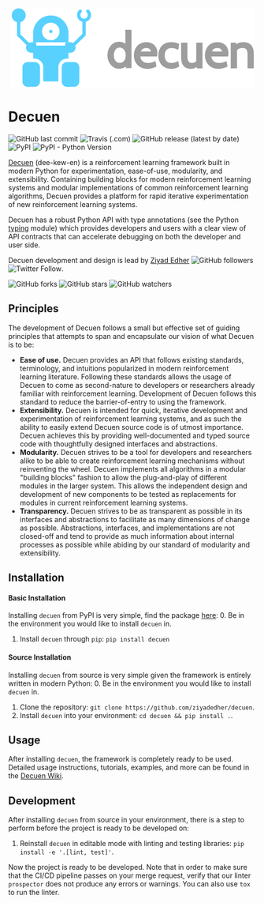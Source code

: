 <p align="center">
  <img src="https://github.com/ziyadedher/decuen/blob/develop/.github/images/logo.png?raw=true">
</p>

# Decuen
![GitHub last commit](https://img.shields.io/github/last-commit/ziyadedher/decuen)
![Travis (.com)](https://img.shields.io/travis/com/ziyadedher/decuen)
![GitHub release (latest by date)](https://img.shields.io/github/v/release/ziyadedher/decuen)
![PyPI](https://img.shields.io/pypi/v/decuen)
![PyPI - Python Version](https://img.shields.io/pypi/pyversions/decuen)

[Decuen](https://github.com/ziyadedher/decuen) (dee-kew-en) is a reinforcement learning framework built in modern Python for experimentation, ease-of-use, modularity, and extensibility. Containing building blocks for modern reinforcement learning systems and modular implementations of common reinforcement learning algorithms, Decuen provides a platform for rapid iterative experimentation of new reinforcement learning systems.

Decuen has a robust Python API with type annotations (see the Python [typing](https://docs.python.org/3/library/typing.html) module) which provides developers and users with a clear view of API contracts that can accelerate debugging on both the developer and user side.

Decuen development and design is lead by [Ziyad Edher](https://github.com/ziyadedher) ![GitHub followers](https://img.shields.io/github/followers/ziyadedher?style=social) ![Twitter Follow](https://img.shields.io/twitter/follow/ziyadedher?style=social).

![GitHub forks](https://img.shields.io/github/forks/ziyadedher/decuen?style=social)
![GitHub stars](https://img.shields.io/github/stars/ziyadedher/decuen?style=social)
![GitHub watchers](https://img.shields.io/github/watchers/ziyadedher/decuen?style=social)


## Principles
The development of Decuen follows a small but effective set of guiding principles that attempts to span and encapsulate our vision of what Decuen is to be:
* **Ease of use.** Decuen provides an API that follows existing standards, terminology, and intuitions popularized in modern reinforcement learning literature. Following these standards allows the usage of Decuen to come as second-nature to developers or researchers already familiar with reinforcement learning. Development of Decuen follows this standard to reduce the barrier-of-entry to using the framework.
* **Extensibility.** Decuen is intended for quick, iterative development and experimentation of reinforcement learning systems, and as such the ability to easily extend Decuen source code is of utmost importance. Decuen achieves this by providing well-documented and typed source code with thoughtfully designed interfaces and abstractions.
* **Modularity.** Decuen strives to be a tool for developers and researchers alike to be able to create reinforcement learning mechanisms without reinventing the wheel. Decuen implements all algorithms in a modular "building blocks" fashion to allow the plug-and-play of different modules in the larger system. This allows the independent design and development of new components to be tested as replacements for modules in current reinforcement learning systems.
* **Transparency.** Decuen strives to be as transparent as possible in its interfaces and abstractions to facilitate as many dimensions of change as possible. Abstractions, interfaces, and implementations are not closed-off and tend to provide as much information about internal processes as possible while abiding by our standard of modularity and extensibility.


## Installation
#### Basic Installation
Installing `decuen` from PyPI is very simple, find the package [here](https://pypi.org/project/decuen/):
0. Be in the environment you would like to install `decuen` in.
1. Install `decuen` through `pip`: `pip install decuen`

#### Source Installation
Installing `decuen` from source is very simple given the framework is entirely written in modern Python:
0. Be in the environment you would like to install `decuen` in.
1. Clone the repository: `git clone https://github.com/ziyadedher/decuen`.
2. Install `decuen` into your environment: `cd decuen && pip install .`.


## Usage
After installing `decuen`, the framework is completely ready to be used. Detailed usage instructions, tutorials, examples, and more can be found in the [Decuen Wiki](https://github.com/ziyadedher/decuen/wiki).


## Development
After installing `decuen` from source in your environment, there is a step to perform before the project is ready to be developed on:
1. Reinstall `decuen` in editable mode with linting and testing libraries: `pip install -e '.[lint, test]'`.

Now the project is ready to be developed. Note that in order to make sure that the CI/CD pipeline passes on your merge request, verify that our linter `prospector` does not produce any errors or warnings. You can also use `tox` to run the linter.
